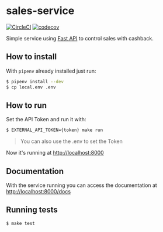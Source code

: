 # sales-service

[![CircleCI](https://circleci.com/gh/guimunarolo/sales-service.svg?style=shield)](https://circleci.com/gh/guimunarolo/sales-service)
[![codecov](https://codecov.io/gh/guimunarolo/sales-service/branch/master/graph/badge.svg)](https://codecov.io/gh/guimunarolo/sales-service)

Simple service using [Fast API](https://github.com/tiangolo/fastapi) to control sales with cashback.


## How to install

With `pipenv` already installed just run:

```bash
$ pipenv install --dev
$ cp local.env .env
```


## How to run

Set the API Token and run it with:

```bash
$ EXTERNAL_API_TOKEN={token} make run
```

> You can also use the .env to set the Token

Now it's running at [http://localhost:8000](http://localhost:8000)


## Documentation

With the service running you can access the documentation at [http://localhost:8000/docs](http://localhost:8000/docs)


## Running tests

```bash
$ make test
```
